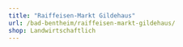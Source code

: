 ```yaml
---
title: "Raiffeisen-Markt Gildehaus"
url: /bad-bentheim/raiffeisen-markt-gildehaus/
shop: Landwirtschaftlich
---
```

